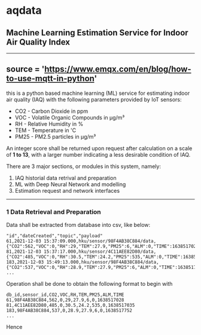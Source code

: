 # aqdata
## Machine Learning Estimation Service for Indoor Air Quality Index
---
source = 'https://www.emqx.com/en/blog/how-to-use-mqtt-in-python'
---
this is a python based machine learning (ML) service for estimating indoor air quality (IAQ) with the following parameters provided by IoT sensors:
- CO2 - Carbon Dioxide in ppm
- VOC - Volatile Organic Compounds in μg/m³
- RH - Relative Humidity in %
- TEM - Temperature in 'C
- PM25 - PM2.5 particles in μg/m³

An integer score shall be returned upon request after calculation on a scale of **1 to 13**, with a larger number indicating a less desirable condition of IAQ.

There are 3 major sections, or modules in this system, namely:
1. IAQ historial data retrival and preparation
2. ML with Deep Neural Network and modelling
3. Estimation request and network interfaces

---
### 1 Data Retrieval and Preparation
Data shall be extracted from database into csv, like below:
```
"id","dateCreated","topic","payload"
61,2021-12-03 15:37:09.000,hku/sensor/98F4AB38C884/data,{"CO2":562,"VOC":0,"RH":29,"TEM":27.9,"PM25":6,"ALM":0,"TIME":1638517028}
81,2021-12-03 15:37:17.000,hku/sensor/4C11AEE82D80/data,{"CO2":485,"VOC":0,"RH":30.5,"TEM":24.2,"PM25":535,"ALM":0,"TIME":1638517035}
183,2021-12-03 15:49:13.000,hku/sensor/98F4AB38C884/data,{"CO2":537,"VOC":0,"RH":28.9,"TEM":27.9,"PM25":6,"ALM":0,"TIME":1638517752}
... 
```
Operation shall be done to obtain the following format to begin with
```
db_id,sensor_id,CO2,VOC,RH,TEM,PM25,ALM,TIME
61,98F4AB38C884,562,0,29,27.9,6,0,1638517028
81,4C11AEE82D80,485,0,30.5,24.2,535,0,1638517035
183,98F4AB38C884,537,0,28.9,27.9,6,0,1638517752
...
```
Hence

